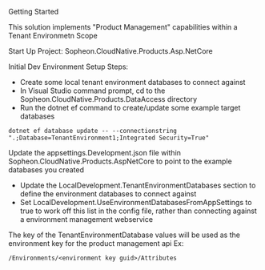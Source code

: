 Getting Started

This solution implements "Product Management" capabilities within a Tenant Environmetn Scope

Start Up Project: Sopheon.CloudNative.Products.Asp.NetCore

Initial Dev Environment Setup Steps: 
- Create some local tenant environment databases to connect against
- In Visual Studio command prompt, cd to the Sopheon.CloudNative.Products.DataAccess directory
- Run the dotnet ef command to create/update some example target databases

```
dotnet ef database update -- --connectionstring ".;Database=TenantEnvironment1;Integrated Security=True"
```

Update the appsettings.Development.json file within Sopheon.CloudNative.Products.AspNetCore to point to the example databases you created
- Update the LocalDevelopment.TenantEnvironmentDatabases section to define the environment databases to connect against
- Set LocalDevelopment.UseEnvironmentDatabasesFromAppSettings to true to work off this list in the config file, rather than connecting against a environment management webservice

The key of the TenantEnvironmentDatabase values will be used as the environment key for the product management api
Ex: 
```
/Environments/<environment key guid>/Attributes
```
